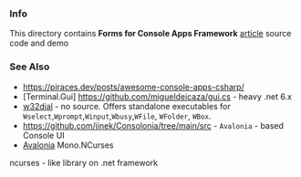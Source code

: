### Info

This directory contains __Forms for Console Apps Framework__ [article](https://www.codeproject.com/Articles/15086/Forms-for-Console-Apps)
source code and demo  



### See Also
  * https://piraces.dev/posts/awesome-console-apps-csharp/
  * [Terminal.Gui] https://github.com/migueldeicaza/gui.cs - heavy .net 6.x
  * [w32dial](https://www.horstmuc.de/w32dial.htm) - no source. Offers standalone executables for `Wselect`,`Wprompt`,`Winput`,`Wbusy`,`WFile`, `WFolder`, `WBox`.
  * https://github.com/jinek/Consolonia/tree/main/src - `Avalonia` - based Console UI
  * [Avalonia](https://github.com/AvaloniaUI/Avalonia)
Mono.NCurses

ncurses  - like library on  .net framework
